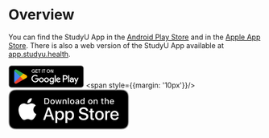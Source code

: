 # Overview

You can find the StudyU App in the [Android Play Store](htps://play.google.com/store/apps/details?id=health.studyu.app) and in the [Apple App Store](https://apps.apple.com/us/app/studyu-health/id1571991198?itsct=apps_box_link&itscg=30200).
There is also a web version of the StudyU App available at [app.studyu.health](https://app.studyu.health).

<a href='https://play.google.com/store/apps/details?id=health.studyu.app'><img alt='Get it on Google Play' src='/img/google-play-badge.png' width="150" /></a>
<span style={{margin: '10px'}}/>
<a href='https://apps.apple.com/us/app/studyu-health/id1571991198?itsct=apps_box_link&itscg=30200'><img alt='Apple Download' src='/img/apple-black.svg' /></a>
